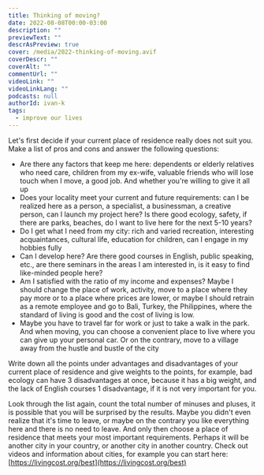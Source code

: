```yaml
---
title: Thinking of moving?
date: 2022-08-08T00:00-03:00
description: ""
previewText: ""
descrAsPreview: true
cover: /media/2022-thinking-of-moving.avif
coverDescr: ""
coverAlt: ""
commentUrl: ""
videoLink: ""
videoLinkLang: ""
podcasts: null
authorId: ivan-k
tags:
  - improve our lives
---
```

Let's first decide if your current place of residence really does not suit you. Make a list of pros and cons and answer the following questions:

- Are there any factors that keep me here: dependents or elderly relatives who need care, children from my ex-wife, valuable friends who will lose touch when I move, a good job. And whether you're willing to give it all up
- Does your locality meet your current and future requirements: can I be realized here as a person, a specialist, a businessman, a creative person, can I launch my project here? Is there good ecology, safety, if there are parks, beaches, do I want to live here for the next 5-10 years?
- Do I get what I need from my city: rich and varied recreation, interesting acquaintances, cultural life, education for children, can I engage in my hobbies fully
- Can I develop here? Are there good courses in English, public speaking, etc., are there seminars in the areas I am interested in, is it easy to find like-minded people here?
- Am I satisfied with the ratio of my income and expenses? Maybe I should change the place of work, activity, move to a place where they pay more or to a place where prices are lower, or maybe I should retrain as a remote employee and go to Bali, Turkey, the Philippines, where the standard of living is good and the cost of living is low.
- Maybe you have to travel far for work or just to take a walk in the park. And when moving, you can choose a convenient place to live where you can give up your personal car. Or on the contrary, move to a village away from the hustle and bustle of the city

Write down all the points under advantages and disadvantages of your current place of residence and give weights to the points, for example, bad ecology can have 3 disadvantages at once, because it has a big weight, and the lack of English courses 1 disadvantage, if it is not very important for you.

Look through the list again, count the total number of minuses and pluses, it is possible that you will be surprised by the results. Maybe you didn't even realize that it's time to leave, or maybe on the contrary you like everything here and there is no need to leave. And only then choose a place of residence that meets your most important requirements. Perhaps it will be another city in your country, or another city in another country. Check out videos and information about cities, for example you can start here: [https://livingcost.org/best](https://livingcost.org/best)
